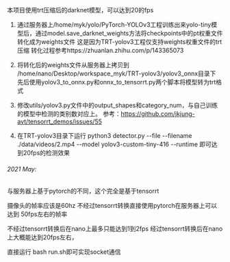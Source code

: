
本项目使用trt压缩后的darknet模型，可以达到20的fps

1. 通过服务器上/home/myk/yolo/PyTorch-YOLOv3工程训练出来yolo-tiny模型后，通过model.save_darknet_weights方法将checkpoints中的pt权重文件转化成为weights文件
这是因为TRT-yolov3工程仅支持weights权重文件的trt压缩
转化过程参考https://zhuanlan.zhihu.com/p/143365073


2. 将转化后的weights文件从服务器上拷贝到 /home/nano/Desktop/workspace_myk/TRT-yolov3/yolov3_onnx目录下
    先后使用yolov3_to_onnx.py和onnx_to_tensorrt.py两个脚本将模型转为trt格式
3. 修改utils/yolov3.py文件中的output_shapes和category_num，与自己训练的模型中检测的类别数对应上。
    参考：https://github.com/jkjung-avt/tensorrt_demos/issues/55
4. 在TRT-yolov3目录下运行
    python3 detector.py --file --filename ./data/videos/2.mp4 --model yolov3-custom-tiny-416 --runtime
    即可达到20fps的检测效果


###### 2021 May:
与服务器上基于pytorch的不同，这个完全是基于tensorrt

摄像头的帧率应该是60hz
不经过tensorrt转换直接使用pytorch在服务器上可以达到 50fps左右的帧率

不经过tensorrt转换后在nano上最多只能达到1到2fps
经过tensorrt转换后在nano上大概能达到20fps左右，

直接运行  bash run.sh即可实现socket通信
